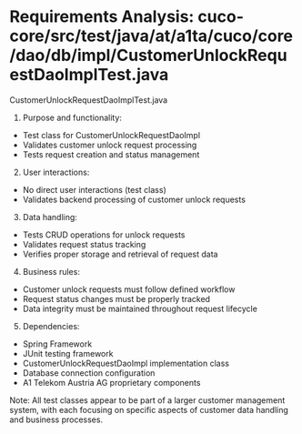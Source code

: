 # Requirements Analysis: cuco-core/src/test/java/at/a1ta/cuco/core/dao/db/impl/CustomerUnlockRequestDaoImplTest.java

CustomerUnlockRequestDaoImplTest.java
1. Purpose and functionality:
- Test class for CustomerUnlockRequestDaoImpl
- Validates customer unlock request processing
- Tests request creation and status management

2. User interactions:
- No direct user interactions (test class)
- Validates backend processing of customer unlock requests

3. Data handling:
- Tests CRUD operations for unlock requests
- Validates request status tracking
- Verifies proper storage and retrieval of request data

4. Business rules:
- Customer unlock requests must follow defined workflow
- Request status changes must be properly tracked
- Data integrity must be maintained throughout request lifecycle

5. Dependencies:
- Spring Framework
- JUnit testing framework
- CustomerUnlockRequestDaoImpl implementation class
- Database connection configuration
- A1 Telekom Austria AG proprietary components

Note: All test classes appear to be part of a larger customer management system, with each focusing on specific aspects of customer data handling and business processes.